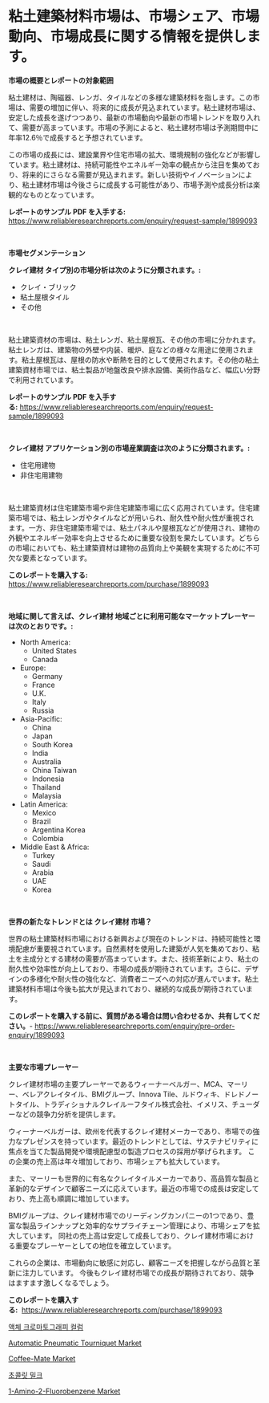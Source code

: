 <p><h1>粘土建築材料市場は、市場シェア、市場動向、市場成長に関する情報を提供します。</h1></p><p><strong>市場の概要とレポートの対象範囲</strong></p>
<p><p>粘土建材は、陶磁器、レンガ、タイルなどの多様な建築材料を指します。この市場は、需要の増加に伴い、将来的に成長が見込まれています。粘土建材市場は、安定した成長を遂げつつあり、最新の市場動向や最新の市場トレンドを取り入れて、需要が高まっています。市場の予測によると、粘土建材市場は予測期間中に年率12.6％で成長すると予想されています。</p><p>この市場の成長には、建設業界や住宅市場の拡大、環境規制の強化などが影響しています。粘土建材は、持続可能性やエネルギー効率の観点から注目を集めており、将来的にさらなる需要が見込まれます。新しい技術やイノベーションにより、粘土建材市場は今後さらに成長する可能性があり、市場予測や成長分析は楽観的なものとなっています。</p></p>
<p><strong>レポートのサンプル PDF を入手する:</strong> <a href="https://www.reliableresearchreports.com/enquiry/request-sample/1899093">https://www.reliableresearchreports.com/enquiry/request-sample/1899093</a></p>
<p>&nbsp;</p>
<p><strong>市場セグメンテーション</strong></p>
<p><strong>クレイ建材 タイプ別の市場分析は次のように分類されます。:</strong></p>
<p><ul><li>クレイ・ブリック</li><li>粘土屋根タイル</li><li>その他</li></ul></p>
<p>&nbsp;</p>
<p><p>粘土建築資材の市場は、粘土レンガ、粘土屋根瓦、その他の市場に分かれます。粘土レンガは、建築物の外壁や内装、暖炉、庭などの様々な用途に使用されます。粘土屋根瓦は、屋根の防水や断熱を目的として使用されます。その他の粘土建築資材市場では、粘土製品が地盤改良や排水設備、美術作品など、幅広い分野で利用されています。</p></p>
<p><strong>レポートのサンプル PDF を入手する:</strong>&nbsp;<a href="https://www.reliableresearchreports.com/enquiry/request-sample/1899093">https://www.reliableresearchreports.com/enquiry/request-sample/1899093</a></p>
<p>&nbsp;</p>
<p><strong> クレイ建材 アプリケーション別の市場産業調査は次のように分類されます。:</strong></p>
<p><ul><li>住宅用建物</li><li>非住宅用建物</li></ul></p>
<p>&nbsp;</p>
<p><p>粘土建築資材は住宅建築市場や非住宅建築市場に広く応用されています。住宅建築市場では、粘土レンガやタイルなどが用いられ、耐久性や耐火性が重視されます。一方、非住宅建築市場では、粘土パネルや屋根瓦などが使用され、建物の外観やエネルギー効率を向上させるために重要な役割を果たしています。どちらの市場においても、粘土建築資材は建物の品質向上や美観を実現するために不可欠な要素となっています。</p></p>
<p><strong>このレポートを購入する:</strong>&nbsp; <a href="https://www.reliableresearchreports.com/purchase/1899093">https://www.reliableresearchreports.com/purchase/1899093</a></p>
<p>&nbsp;</p>
<p><strong>地域に関して言えば、クレイ建材 地域ごとに利用可能なマーケットプレーヤーは次のとおりです。:</strong></p>
<p><ul>
    <li>
        North America:
        <ul>
            <li>United States</li>
            <li>Canada</li>
        </ul>
    </li>
    <li>
        Europe:
        <ul>
            <li>Germany</li>
            <li>France</li>
            <li>U.K.</li>
            <li>Italy</li>
            <li>Russia</li>
        </ul>
    </li>
    <li>
        Asia-Pacific:
        <ul>
            <li>China</li>
            <li>Japan</li>
            <li>South Korea</li>
            <li>India</li>
            <li>Australia</li>
            <li>China Taiwan</li>
            <li>Indonesia</li>
            <li>Thailand</li>
            <li>Malaysia</li>
        </ul>
    </li>
    <li>
        Latin America:
        <ul>
            <li>Mexico</li>
            <li>Brazil</li>
            <li>Argentina Korea</li>
            <li>Colombia</li>
        </ul>
    </li>
    <li>
        Middle East & Africa:
        <ul>
            <li>Turkey</li>
            <li>Saudi</li>
            <li>Arabia</li>
            <li>UAE</li>
            <li>Korea</li>
        </ul>
    </li>
    </ul></p>
<p>&nbsp;</p>
<p><strong>世界の新たなトレンドとは クレイ建材 市場？</strong></p>
<p><p>世界の粘土建築材料市場における新興および現在のトレンドは、持続可能性と環境配慮が重要視されています。自然素材を使用した建築が人気を集めており、粘土を主成分とする建材の需要が高まっています。また、技術革新により、粘土の耐久性や効率性が向上しており、市場の成長が期待されています。さらに、デザインの多様化や耐火性の強化など、消費者ニーズへの対応が進んでいます。粘土建築材料市場は今後も拡大が見込まれており、継続的な成長が期待されています。</p></p>
<p><strong>このレポートを購入する前に、質問がある場合は問い合わせるか、共有してください。</strong>- <a href="https://www.reliableresearchreports.com/enquiry/pre-order-enquiry/1899093">https://www.reliableresearchreports.com/enquiry/pre-order-enquiry/1899093</a></p>
<p>&nbsp;</p>
<p><strong>主要な市場プレーヤー</strong></p>
<p><p>クレイ建材市場の主要プレーヤーであるウィーナーベルガー、MCA、マーリー、ベレアクレイタイル、BMIグループ、Innova Tile、ルドウィキ、ドレドノートタイル、トラディショナルクレイルーフタイル株式会社、イメリス、チューダーなどの競争力分析を提供します。 </p><p>ウィーナーベルガーは、欧州を代表するクレイ建材メーカーであり、市場での強力なプレゼンスを持っています。最近のトレンドとしては、サステナビリティに焦点を当てた製品開発や環境配慮型の製造プロセスの採用が挙げられます。 この企業の売上高は年々増加しており、市場シェアも拡大しています。 </p><p>また、マーリーも世界的に有名なクレイタイルメーカーであり、高品質な製品と革新的なデザインで顧客ニーズに応えています。最近の市場での成長は安定しており、売上高も順調に増加しています。 </p><p>BMIグループは、クレイ建材市場でのリーディングカンパニーの1つであり、豊富な製品ラインナップと効率的なサプライチェーン管理により、市場シェアを拡大しています。 同社の売上高は安定して成長しており、クレイ建材市場における重要なプレーヤーとしての地位を確立しています。 </p><p>これらの企業は、市場動向に敏感に対応し、顧客ニーズを把握しながら品質と革新に注力しています。 今後もクレイ建材市場での成長が期待されており、競争はますます激しくなるでしょう。</p></p>
<p><strong>このレポートを購入する:</strong>&nbsp;&nbsp;<a href="https://www.reliableresearchreports.com/purchase/1899093">https://www.reliableresearchreports.com/purchase/1899093</a></p>
<p><p><a href="https://github.com/vs2869dizt0/Market-Research-Report-List-1/blob/main/84063621209.md">액체 크로마토그래피 컬럼</a></p><p><a href="https://spotless-saver-8fd.notion.site/Automatic-Pneumatic-Tourniquet-Market-Size-Reflecting-a-Forecast-Till-2031-Market-By-Type-By-Appli-2663b44473624bdc98565209532b0f0f">Automatic Pneumatic Tourniquet Market</a></p><p><a href="https://view.publitas.com/reportprime-1/coffee-mate-market-research-report-provides-critical-insights-that-can-help-shape-business-development-and-investment-strategies/">Coffee-Mate Market</a></p><p><a href="https://github.com/sougarounis/Market-Research-Report-List-3/blob/main/96999341208.md">초콜릿 밀크</a></p><p><a href="https://github.com/gdfhhhj/Market-Research-Report-List-3/blob/main/1-amino-2-fluorobenzene-market.md">1-Amino-2-Fluorobenzene Market</a></p></p>